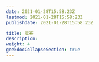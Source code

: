 ```yaml
---
date: 2021-01-28T15:58:23Z
lastmod: 2021-01-28T15:58:23Z
publishdate: 2021-01-28T15:58:23Z

title: 竞赛
description: 
weight: 4
geekdocCollapseSection: true
---
```

